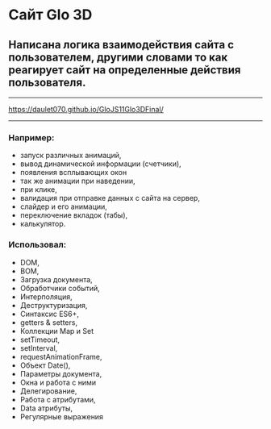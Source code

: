 # Сайт Glo 3D
## Написана логика взаимодействия сайта с пользователем, другими словами то как реагирует сайт на определенные действия пользователя.
***
https://daulet070.github.io/GloJS11Glo3DFinal/
***
### Например:
- запуск различных анимаций,
- вывод динамической информации (счетчики),
- появления всплывающих окон
- так же анимации при наведении,
- при клике,
- валидация при отправке данных с сайта на сервер,
- слайдер и его анимации,
- переключение вкладок (табы),
- калькулятор.
### Использовал:
- DOM,
- BOM,
- Загрузка документа,
- Обработчики событий,
- Интерполяция,
- Деструктуризация,
- Синтаксис ES6+,
- getters & setters,
- Коллекции Map и Set
- setTimeout,
- setInterval,
- requestAnimationFrame,
- Объект Date(),
- Параметры документа,
- Окна и работа с ними
- Делегирование,
- Работа с атрибутами,
- Data атрибуты,
- Регулярные выражения
